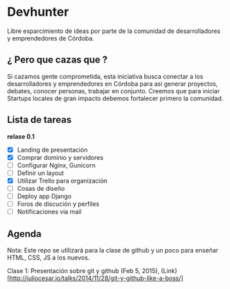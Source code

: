 Devhunter
=========

Libre esparcimiento de ideas por parte de la comunidad de desarrolladores y emprendedores de Córdoba.


## ¿ Pero que cazas que ?

Si cazamos gente comprometida, esta iniciativa busca conectar a los desarrolladores y emprendedores en Córdoba para asi generar proyectos, debates, conocer personas, trabajar en conjunto. Creemos que para iniciar Startups locales de gran impacto debemos fortalecer primero la comunidad.


## Lista de tareas
**relase 0.1**
- [x] Landing de presentación
- [x] Comprar dominio y servidores
- [ ] Configurar Nginx, Gunicorn
- [ ] Definir un layout
- [x] Utilizar Trello para organización
- [ ] Cosas de diseño
- [ ] Deploy app Django
- [ ] Foros de discución y perfiles
- [ ] Notificaciones via mail

## Agenda

Nota: Este repo se utilizará para la clase de github y un poco para enseñar HTML, CSS, JS a los nuevos.

Clase 1: Presentación sobre git y github (Feb 5, 2015), (Link)[http://juliocesar.io/talks/2014/11/28/git-y-github-like-a-boss/]



